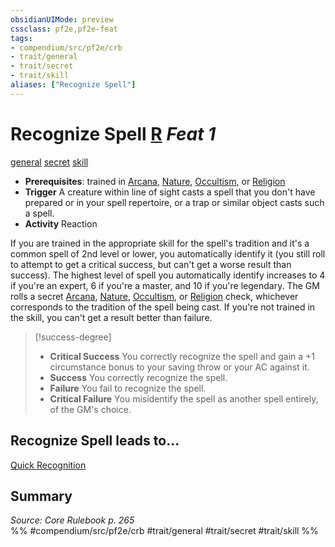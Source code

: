 ```yaml
---
obsidianUIMode: preview
cssclass: pf2e,pf2e-feat
tags:
- compendium/src/pf2e/crb
- trait/general
- trait/secret
- trait/skill
aliases: ["Recognize Spell"]
---
```

# Recognize Spell  [R](../../rules/core-rulebook/chapter-9-playing-the-game.md#Actions "Reaction") *Feat 1*  
[general](../../rules/traits/general.md)  [secret](../../rules/traits/secret.md)  [skill](../../rules/traits/skill.md)  

- **Prerequisites**: trained in [Arcana](../skills.md#Arcana), [Nature](../skills.md#Nature), [Occultism](../skills.md#Occultism), or [Religion](../skills.md#Religion)
- **Trigger** A creature within line of sight casts a spell that you don't have prepared or in your spell repertoire, or a trap or similar object casts such a spell.
- **Activity** Reaction

If you are trained in the appropriate skill for the spell's tradition and it's a common spell of 2nd level or lower, you automatically identify it (you still roll to attempt to get a critical success, but can't get a worse result than success). The highest level of spell you automatically identify increases to 4 if you're an expert, 6 if you're a master, and 10 if you're legendary. The GM rolls a secret [Arcana](../skills.md#Arcana), [Nature](../skills.md#Nature), [Occultism](../skills.md#Occultism), or [Religion](../skills.md#Religion) check, whichever corresponds to the tradition of the spell being cast. If you're not trained in the skill, you can't get a result better than failure.

> [!success-degree] 
> - **Critical Success** You correctly recognize the spell and gain a +1 circumstance bonus to your saving throw or your AC against it.
> - **Success** You correctly recognize the spell.
> - **Failure** You fail to recognize the spell.
> - **Critical Failure** You misidentify the spell as another spell entirely, of the GM's choice.

## Recognize Spell leads to...

[Quick Recognition](quick-recognition.md)

## Summary

*Source: Core Rulebook p. 265*  
%% #compendium/src/pf2e/crb #trait/general #trait/secret #trait/skill %%